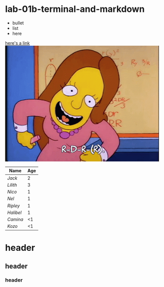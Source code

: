 # lab-01b-terminal-and-markdown

* bullet
* list
* here

[here's a link](https://duckduckgo.com)
![](./assets/dance.gif)

| **Name**    | **Age** |
|---------|-----|
| _Jack_    | 2   |
| _Lilith_  | 3   |
| _Nico_    | 1   |
| _Nel_     | 1   |
| _Ripley_  | 1   |
| _Halibel_ | 1   |
| _Camina_  | <1  |
| _Kozo_    | <1  |

# header
## header
### header
